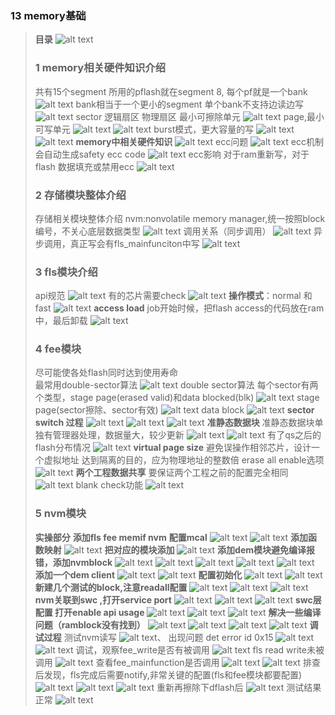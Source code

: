 ### 13 memory基础
> **目录**
> ![alt text](image.png)
> ### 1 memory相关硬件知识介绍
>  共有15个segment 
> 所用的pflash就在segment 8,
>  每个pf就是一个bank
> ![alt text](image-1.png)
> bank相当于一个更小的segment
> 单个bank不支持边读边写
> ![alt text](image-2.png)
> sector 逻辑扇区 物理扇区
> 最小可擦除单元
> ![alt text](image-3.png)
> page,最小可写单元
> ![alt text](image-4.png)
> ![alt text](image-5.png)
> burst模式，更大容量的写
> ![alt text](image-6.png)
> ![alt text](image-7.png)
> **memory中相关硬件知识**
> ![alt text](image-8.png)
> ecc问题
> ![alt text](image-9.png)
> ecc机制 会自动生成safety ecc code
> ![alt text](image-10.png)
> ecc影响
> 对于ram重新写，对于flash 数据填充或禁用ecc
> ![alt text](image-11.png)
> ### 2 存储模块整体介绍
> 存储相关模块整体介绍
> nvm:nonvolatile memory manager,统一按照block编号，不关心底层数据类型
> ![alt text](image-12.png)
> 调用关系（同步调用）
> ![alt text](image-13.png)
> 异步调用，真正写会有fls_mainfunciton中写 
> ![alt text](image-14.png)
> ### 3 fls模块介绍
> api规范
> ![alt text](image-15.png)
> 有的芯片需要check
> ![alt text](image-16.png)
> **操作模式**：normal 和 fast
> ![alt text](image-17.png)
> **access load** job开始时候，把flash access的代码放在ram中，最后卸载
> ![alt text](image-18.png)
> ### 4 fee模块
> 尽可能使各处flash同时达到使用寿命  
> 最常用double-sector算法
> ![alt text](image-19.png)
> double sector算法
> 每个sector有两个类型，stage page(erased valid)和data blocked(blk)
> ![alt text](image-20.png)
> stage page(sector擦除、sector有效)
> ![alt text](image-21.png)
> data block
> ![alt text](image-23.png)
> **sector switch 过程**
> ![alt text](image-24.png)
> ![alt text](image-25.png)
> ![alt text](image-26.png)
> **准静态数据块**
> 准静态数据块单独有管理器处理，数据量大，较少更新
> ![alt text](image-27.png)
> ![alt text](image-28.png)
> 有了qs之后的flash分布情况
> ![alt text](image-29.png)
> **virtual page size**
> 避免误操作相邻芯片，设计一个虚拟地址
> 达到隔离的目的，应为物理地址的整数倍
> erase all enable选项
> ![alt text](image-30.png)
> **两个工程数据共享**
> 要保证两个工程之前的配置完全相同
> ![alt text](image-32.png)
> blank check功能
> ![alt text](image-33.png)
> ### 5 nvm模块
> **实操部分**
> **添加fls fee memif nvm**
> **配置mcal**
> ![alt text](image-34.png)
> ![alt text](image-35.png)
> **添加函数映射**
> ![alt text](image-36.png)
> **把对应的模块添加**
> ![alt text](image-37.png)
> **添加dem模块避免编译报错，添加nvmblock**
> ![alt text](image-38.png)
> ![alt text](image-39.png)
> ![alt text](image-40.png)
> ![alt text](image-41.png)
> ![alt text](image-42.png)
> **添加一个dem client**
> ![alt text](image-43.png)
> ![alt text](image-44.png)
> **配置初始化**
> ![alt text](image-45.png)
> ![alt text](image-46.png)
> **新建几个测试的block,注意readall配置**
> ![alt text](image-47.png)
> ![alt text](image-48.png)
> ![alt text](image-49.png)
> **nvm关联到swc ,打开service port**
> ![alt text](image-50.png)
> ![alt text](image-51.png)
> ![alt text](image-52.png)
> **swc层配置 打开enable api usage**
> ![alt text](image-53.png)
> ![alt text](image-54.png)
> ![alt text](image-55.png)
> **解决一些编译问题（ramblock没有找到）**
> ![alt text](image-56.png)
> ![alt text](image-57.png)
> ![alt text](image-58.png)
> ![alt text](image-59.png)
> **调试过程**
> 测试nvm读写
> ![alt text](image-60.png)、
> 出现问题 det error id 0x15
> ![alt text](image-61.png)
> ![alt text](image-62.png)
> 调试，观察fee_write是否有被调用
> ![alt text](image-63.png)
> fls read write未被调用
> ![alt text](image-64.png)
> 查看fee_mainfunction是否调用
> ![alt text](image-65.png)
> ![alt text](image-66.png)
> 排查后发现，fls完成后需要notify,非常关键的配置(fls和fee模块都要配置)
> ![alt text](image-67.png)
> ![alt text](image-68.png)
> ![alt text](image-69.png)
> 重新再擦除下dflash后
> ![alt text](image-70.png)
> 测试结果正常
> ![alt text](image-71.png)